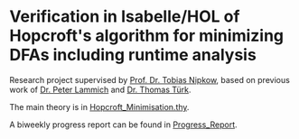 # Verification in Isabelle/HOL of Hopcroft's algorithm for minimizing DFAs including runtime analysis

Research project supervised by [Prof. Dr. Tobias Nipkow](https://www21.in.tum.de/~nipkow/), based on previous work of [Dr. Peter Lammich](https://www21.in.tum.de/~lammich/) and [Dr. Thomas Türk](https://www.thomas-tuerk.de/).

The main theory is in [Hopcroft_Minimisation.thy](./Automata_Malik_Tuerk/Hopcroft_Minimisation.thy).

A biweekly progress report can be found in [Progress_Report](./Progress_Report.md).
